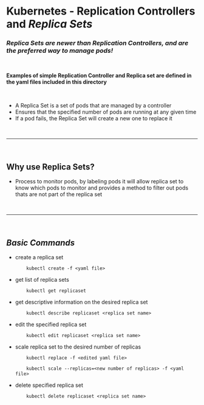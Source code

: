 # Kubernetes - **Replication Controllers** and ***Replica Sets***


### ***Replica Sets are newer than Replication Controllers, and are the preferred way to manage pods!***



<br>

**Examples of simple Replication Controller and Replica set are defined in the yaml files included in this directory**


<br>

- A Replica Set is a set of pods that are managed by a controller
- Ensures that the specified number of pods are running at any given time
- If a pod fails, the Replica Set will create a new one to replace it


<br>

___

<br>

## Why use Replica Sets?

* Process to monitor pods, by labeling pods it will allow replica set to know which pods to monitor and provides a method to filter out pods thats are not part of the replica set

<br>

___

<br>

## ***Basic Commands***

* create a replica set 
    ```
        kubectl create -f <yaml file>
    ```

* get list of replica sets
    ```
        kubectl get replicaset
    ```

* get descriptive information on the desired replica set
    ```
        kubectl describe replicaset <replica set name>
    ```

* edit the specified replica set
    ```
        kubectl edit replicaset <replica set name>
    ```

* scale replica set to the desired number of replicas

    ```
        kubectl replace -f <edited yaml file>
    ```

    ```
        kubectl scale --replicas=<new number of replicas> -f <yaml file>
    ```


* delete specified replica set

    ```
        kubectl delete replicaset <replica set name>
    ```
